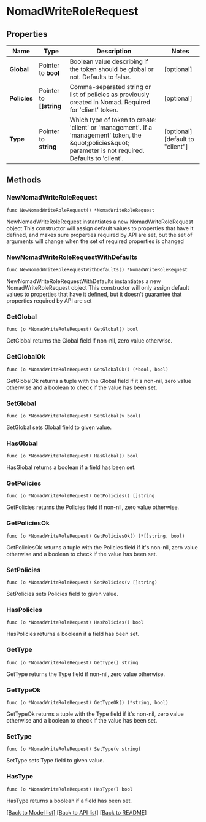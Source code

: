 # NomadWriteRoleRequest

## Properties

Name | Type | Description | Notes
------------ | ------------- | ------------- | -------------
**Global** | Pointer to **bool** | Boolean value describing if the token should be global or not. Defaults to false. | [optional] 
**Policies** | Pointer to **[]string** | Comma-separated string or list of policies as previously created in Nomad. Required for &#39;client&#39; token. | [optional] 
**Type** | Pointer to **string** | Which type of token to create: &#39;client&#39; or &#39;management&#39;. If a &#39;management&#39; token, the \&quot;policies\&quot; parameter is not required. Defaults to &#39;client&#39;. | [optional] [default to "client"]

## Methods

### NewNomadWriteRoleRequest

`func NewNomadWriteRoleRequest() *NomadWriteRoleRequest`

NewNomadWriteRoleRequest instantiates a new NomadWriteRoleRequest object
This constructor will assign default values to properties that have it defined,
and makes sure properties required by API are set, but the set of arguments
will change when the set of required properties is changed

### NewNomadWriteRoleRequestWithDefaults

`func NewNomadWriteRoleRequestWithDefaults() *NomadWriteRoleRequest`

NewNomadWriteRoleRequestWithDefaults instantiates a new NomadWriteRoleRequest object
This constructor will only assign default values to properties that have it defined,
but it doesn't guarantee that properties required by API are set

### GetGlobal

`func (o *NomadWriteRoleRequest) GetGlobal() bool`

GetGlobal returns the Global field if non-nil, zero value otherwise.

### GetGlobalOk

`func (o *NomadWriteRoleRequest) GetGlobalOk() (*bool, bool)`

GetGlobalOk returns a tuple with the Global field if it's non-nil, zero value otherwise
and a boolean to check if the value has been set.

### SetGlobal

`func (o *NomadWriteRoleRequest) SetGlobal(v bool)`

SetGlobal sets Global field to given value.

### HasGlobal

`func (o *NomadWriteRoleRequest) HasGlobal() bool`

HasGlobal returns a boolean if a field has been set.

### GetPolicies

`func (o *NomadWriteRoleRequest) GetPolicies() []string`

GetPolicies returns the Policies field if non-nil, zero value otherwise.

### GetPoliciesOk

`func (o *NomadWriteRoleRequest) GetPoliciesOk() (*[]string, bool)`

GetPoliciesOk returns a tuple with the Policies field if it's non-nil, zero value otherwise
and a boolean to check if the value has been set.

### SetPolicies

`func (o *NomadWriteRoleRequest) SetPolicies(v []string)`

SetPolicies sets Policies field to given value.

### HasPolicies

`func (o *NomadWriteRoleRequest) HasPolicies() bool`

HasPolicies returns a boolean if a field has been set.

### GetType

`func (o *NomadWriteRoleRequest) GetType() string`

GetType returns the Type field if non-nil, zero value otherwise.

### GetTypeOk

`func (o *NomadWriteRoleRequest) GetTypeOk() (*string, bool)`

GetTypeOk returns a tuple with the Type field if it's non-nil, zero value otherwise
and a boolean to check if the value has been set.

### SetType

`func (o *NomadWriteRoleRequest) SetType(v string)`

SetType sets Type field to given value.

### HasType

`func (o *NomadWriteRoleRequest) HasType() bool`

HasType returns a boolean if a field has been set.


[[Back to Model list]](../README.md#documentation-for-models) [[Back to API list]](../README.md#documentation-for-api-endpoints) [[Back to README]](../README.md)


